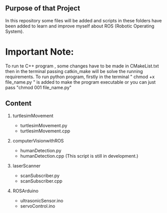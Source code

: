 ## Purpose of that Project
In this repository some files will be added and scripts in these folders have been added to learn and improve myself about ROS (Robotic Operating System).

# Important Note:
To run te C++ program , some changes have to be made in CMakeList.txt then in the terminal passing catkin_make will be solve the running requirements.
To run python program, firstly in the terminal " chmod +x file_name.py " is added to make the program executable or you can just pass "chmod 001 file_name.py"

## Content
1. turtlesimMovement
    - turtlesimMovement.py
    - turtlesimMovement.cpp
    
2. computerVisionwithROS
    - humanDetection.py
    - humanDetection.cpp (This script is still in development.)

3. laserScanner
    - scanSubscriber.py
    - scanSubscriber.cpp

4. ROSArduino
    - ultrasonicSensor.ino
    - servoControl.ino



